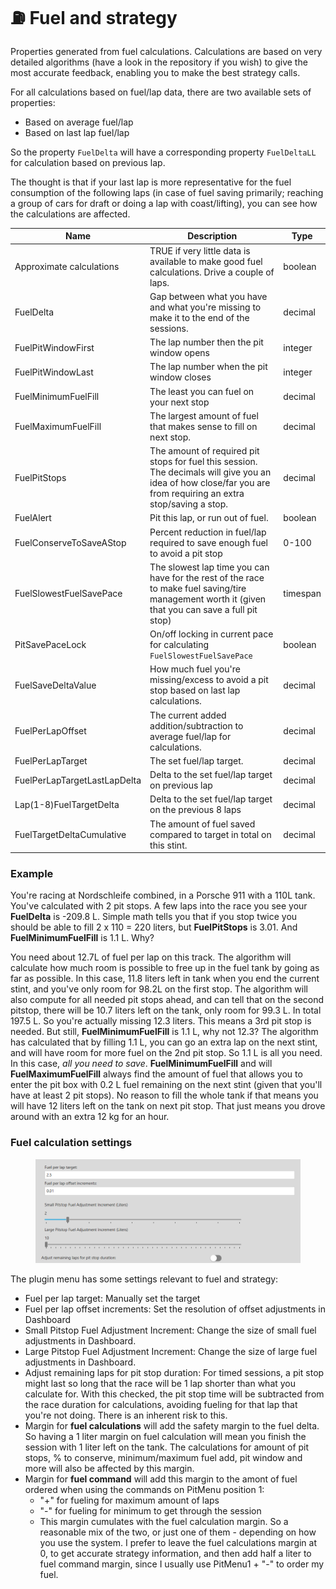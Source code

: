 # ⛽ Fuel and strategy

Properties generated from fuel calculations. Calculations are based on very detailed algorithms (have a look in the repository if you wish) to give the most accurate feedback, enabling you to make the best strategy calls.

For all calculations based on fuel/lap data, there are two available sets of properties:

* Based on average fuel/lap
* Based on last lap fuel/lap

So the property `FuelDelta` will have a corresponding property `FuelDeltaLL` for calculation based on previous lap.

The thought is that if your last lap is more representative for the fuel consumption of the following laps (in case of fuel saving primarily; reaching a group of cars for draft or doing a lap with coast/lifting), you can see how the calculations are affected.

<table data-view="cards"><thead><tr><th>Name</th><th>Description</th><th>Type</th></tr></thead><tbody><tr><td>Approximate calculations</td><td>TRUE if very little data is available to make good fuel calculations. Drive a couple of laps.</td><td>boolean</td></tr><tr><td>FuelDelta</td><td>Gap between what you have and what you're missing to make it to the end of the sessions.</td><td>decimal</td></tr><tr><td>FuelPitWindowFirst</td><td>The lap number then the pit window opens</td><td>integer</td></tr><tr><td>FuelPitWindowLast</td><td>The lap number when the pit window closes</td><td>integer</td></tr><tr><td>FuelMinimumFuelFill</td><td>The least you can fuel on your next stop</td><td>decimal</td></tr><tr><td>FuelMaximumFuelFill</td><td>The largest amount of fuel that makes sense to fill on next stop.</td><td>decimal</td></tr><tr><td>FuelPitStops</td><td>The amount of required pit stops for fuel this session. The decimals will give you an idea of how close/far you are from requiring an extra stop/saving a stop.</td><td>decimal</td></tr><tr><td>FuelAlert</td><td>Pit this lap, or run out of fuel.</td><td>boolean</td></tr><tr><td>FuelConserveToSaveAStop</td><td>Percent reduction in fuel/lap required to save enough fuel to avoid a pit stop</td><td>0-100</td></tr><tr><td>FuelSlowestFuelSavePace</td><td>The slowest lap time you can have for the rest of the race to make fuel saving/tire management worth it (given that you can save a full pit stop)</td><td>timespan</td></tr><tr><td>PitSavePaceLock</td><td>On/off locking in current pace for calculating <code>FuelSlowestFuelSavePace</code></td><td>boolean</td></tr><tr><td>FuelSaveDeltaValue</td><td>How much fuel you're missing/excess to avoid a pit stop based on last lap calculations.</td><td>decimal</td></tr><tr><td>FuelPerLapOffset</td><td>The current added addition/subtraction to average fuel/lap for calculations.</td><td>decimal</td></tr><tr><td>FuelPerLapTarget</td><td>The set fuel/lap target.</td><td>decimal</td></tr><tr><td>FuelPerLapTargetLastLapDelta</td><td>Delta to the set fuel/lap target on previous lap</td><td>decimal</td></tr><tr><td>Lap(1-8)FuelTargetDelta</td><td>Delta to the set fuel/lap target on the previous 8 laps</td><td>decimal</td></tr><tr><td>FuelTargetDeltaCumulative</td><td>The amount of fuel saved compared to target in total on this stint.</td><td>decimal</td></tr></tbody></table>

### Example

You're racing at Nordschleife combined, in a Porsche 911 with a 110L tank. You've calculated with 2 pit stops. A few laps into the race you see your **FuelDelta** is -209.8 L. Simple math tells you that if you stop twice you should be able to fill 2 x 110 = 220 liters, but **FuelPitStops** is 3.01. And **FuelMinimumFuelFill** is 1.1 L. Why?

You need about 12.7L of fuel per lap on this track. The algorithm will calculate how much room is possible to free up in the fuel tank by going as far as possible. In this case, 11.8 liters left in tank when you end the current stint, and you've only room for 98.2L on the first stop. The algorithm will also compute for all needed pit stops ahead, and can tell that on the second pitstop, there will be 10.7 liters left on the tank, only room for 99.3 L. In total 197.5 L. So you're actually missing 12.3 liters. This means a 3rd pit stop is needed. But still, **FuelMinimumFuelFill** is 1.1 L, why not 12.3? The algorithm has calculated that by filling 1.1 L, you can go an extra lap on the next stint, and will have room for more fuel on the 2nd pit stop. So 1.1 L is all you need. In this case, _all you need to save_. **FuelMinimumFuelFill** and will **FuelMaximumFuelFill** always find the amount of fuel that allows you to enter the pit box with 0.2 L fuel remaining on the next stint (given that you'll have at least 2 pit stops). No reason to fill the whole tank if that means you will have 12 liters left on the tank on next pit stop. That just means you drove around with an extra 12 kg for an hour.

### Fuel calculation settings

<figure><img src="../.gitbook/assets/image (2).png" alt=""><figcaption></figcaption></figure>

The plugin menu has some settings relevant to fuel and strategy:

* Fuel per lap target: Manually set the target
* Fuel per lap offset increments: Set the resolution of offset adjustments in Dashboard
* Small Pitstop Fuel Adjustment Increment: Change the size of small fuel adjustments in Dashboard.
* Large Pitstop Fuel Adjustment Increment: Change the size of large fuel adjustments in Dashboard.
* Adjust remaining laps for pit stop duration: For timed sessions, a pit stop might last so long that the race will be 1 lap shorter than what you calculate for. With this checked, the pit stop time will be subtracted from the race duration for calculations, avoiding fueling for that lap that you're not doing. There is an inherent risk to this.
* Margin for **fuel calculations** will add the safety margin to the fuel delta. So having a 1 liter margin on fuel calculation will mean you finish the session with 1 liter left on the tank. The calculations for amount of pit stops, % to conserve, minimum/maximum fuel add, pit window and more will also be affected by this margin.&#x20;
* Margin for **fuel command** will add this margin to the amont of fuel ordered when using the commands on PitMenu position 1:
  * "+" for fueling for maximum amount of laps
  * "-" for fueling for minimum to get through the session
  * This margin cumulates with the fuel calculation margin. So a reasonable mix of the two, or just one of them - depending on how you use the system. I prefer to leave the fuel calculations margin at 0, to get accurate strategy information, and then add half a liter to fuel command margin, since I usually use PitMenu1 + "-" to order my fuel.&#x20;
